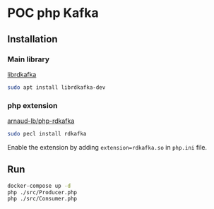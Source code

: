 # POC php Kafka

## Installation

### Main library

[librdkafka](https://github.com/edenhill/librdkafka)

```bash
sudo apt install librdkafka-dev
```

### php extension

[arnaud-lb/php-rdkafka](https://github.com/arnaud-lb/php-rdkafka)

```bash
sudo pecl install rdkafka
```

Enable the extension by adding `extension=rdkafka.so` in `php.ini` file.

## Run

```bash
docker-compose up -d
php ./src/Producer.php
php ./src/Consumer.php
```
